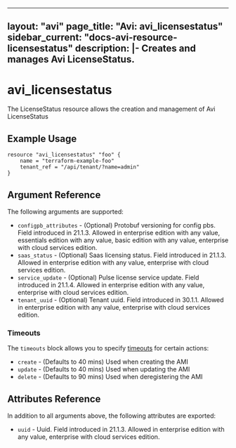<!--
    Copyright 2021 VMware, Inc.
    SPDX-License-Identifier: Mozilla Public License 2.0
-->
---
layout: "avi"
page_title: "Avi: avi_licensestatus"
sidebar_current: "docs-avi-resource-licensestatus"
description: |-
  Creates and manages Avi LicenseStatus.
---

# avi_licensestatus

The LicenseStatus resource allows the creation and management of Avi LicenseStatus

## Example Usage

```hcl
resource "avi_licensestatus" "foo" {
    name = "terraform-example-foo"
    tenant_ref = "/api/tenant/?name=admin"
}
```

## Argument Reference

The following arguments are supported:

* `configpb_attributes` - (Optional) Protobuf versioning for config pbs. Field introduced in 21.1.3. Allowed in enterprise edition with any value, essentials edition with any value, basic edition with any value, enterprise with cloud services edition.
* `saas_status` - (Optional) Saas licensing status. Field introduced in 21.1.3. Allowed in enterprise edition with any value, enterprise with cloud services edition.
* `service_update` - (Optional) Pulse license service update. Field introduced in 21.1.4. Allowed in enterprise edition with any value, enterprise with cloud services edition.
* `tenant_uuid` - (Optional) Tenant uuid. Field introduced in 30.1.1. Allowed in enterprise edition with any value, enterprise with cloud services edition.


### Timeouts

The `timeouts` block allows you to specify [timeouts](https://www.terraform.io/docs/configuration/resources.html#timeouts) for certain actions:

* `create` - (Defaults to 40 mins) Used when creating the AMI
* `update` - (Defaults to 40 mins) Used when updating the AMI
* `delete` - (Defaults to 90 mins) Used when deregistering the AMI

## Attributes Reference

In addition to all arguments above, the following attributes are exported:

* `uuid` -  Uuid. Field introduced in 21.1.3. Allowed in enterprise edition with any value, enterprise with cloud services edition.

